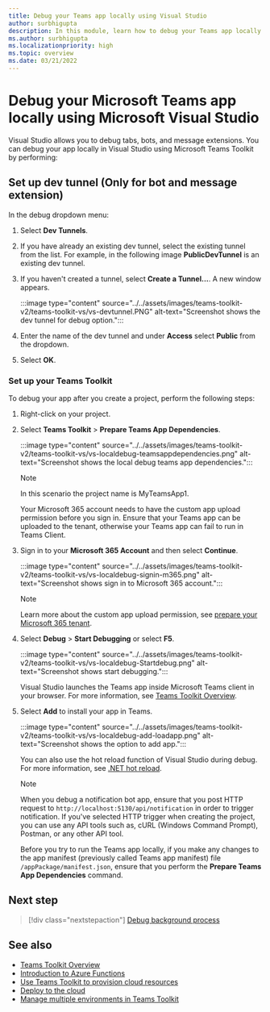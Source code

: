 ```yaml
---
title: Debug your Teams app locally using Visual Studio
author: surbhigupta 
description: In this module, learn how to debug your Teams app locally in Teams Toolkit using Visual Studio.
ms.author: surbhigupta
ms.localizationpriority: high
ms.topic: overview
ms.date: 03/21/2022
---
```


# Debug your Microsoft Teams app locally using Microsoft Visual Studio

Visual Studio allows you to debug tabs, bots, and message extensions. You can debug your app locally in Visual Studio using Microsoft Teams Toolkit by performing:

## Set up dev tunnel (Only for bot and message extension)

In the debug dropdown menu:

1. Select **Dev Tunnels**.

1. If you have already an existing dev tunnel, select the existing tunnel from the list. For example, in the following image **PublicDevTunnel** is an existing dev tunnel.

1. If you haven't created a tunnel, select **Create a Tunnel...**. A new window appears.

   :::image type="content" source="../../assets/images/teams-toolkit-v2/teams-toolkit-vs/vs-devtunnel.PNG" alt-text="Screenshot shows the dev tunnel for debug option.":::

1. Enter the name of the dev tunnel and under **Access** select **Public** from the dropdown.
1. Select **OK**.

### Set up your Teams Toolkit

To debug your app after you create a project, perform the following steps:

1. Right-click on your project.
1. Select **Teams Toolkit** > **Prepare Teams App Dependencies**.

   :::image type="content" source="../../assets/images/teams-toolkit-v2/teams-toolkit-vs/vs-localdebug-teamsappdependencies.png" alt-text="Screenshot shows the local debug teams app dependencies.":::

   > [!NOTE]
   > In this scenario the project name is MyTeamsApp1.

   Your Microsoft 365 account needs to have the custom app upload permission before you sign in. Ensure that your Teams app can be uploaded to the tenant, otherwise your Teams app can fail to run in Teams Client.

1. Sign in to your **Microsoft 365 Account** and then select **Continue**.

   :::image type="content" source="../../assets/images/teams-toolkit-v2/teams-toolkit-vs/vs-localdebug-signin-m365.png" alt-text="Screenshot shows sign in to Microsoft 365 account.":::

   > [!NOTE]
   > Learn more about the custom app upload permission, see [prepare your Microsoft 365 tenant](../../concepts/build-and-test/prepare-your-o365-tenant.md).

1. Select **Debug** > **Start Debugging** or select **F5**.

   :::image type="content" source="../../assets/images/teams-toolkit-v2/teams-toolkit-vs/vs-localdebug-Startdebug.png" alt-text="Screenshot shows start debugging.":::

   Visual Studio launches the Teams app inside Microsoft Teams client in your browser. For more information, see [Teams Toolkit Overview](teams-toolkit-fundamentals-vs.md).

1. Select **Add** to install your app in Teams.

   :::image type="content" source="../../assets/images/teams-toolkit-v2/teams-toolkit-vs/vs-localdebug-add-loadapp.png" alt-text="Screenshot shows the option to add app.":::

   You can also use the hot reload function of Visual Studio during debug. For more information, see [.NET hot reload](https://devblogs.microsoft.com/dotnet/introducing-net-hot-reload/).

   > [!NOTE]
   > When you debug a notification bot app, ensure that you post HTTP request to `http://localhost:5130/api/notification` in order to trigger notification. If you've selected HTTP trigger when creating the project, you can use any API tools such as, cURL (Windows Command Prompt), Postman, or any other API tool.

   Before you try to run the Teams app locally, if you make any changes to the app manifest (previously called Teams app manifest) file `/appPackage/manifest.json`, ensure that you perform the **Prepare Teams App Dependencies** command.

## Next step

> [!div class="nextstepaction"]
> [Debug background process](debug-background-process-v4.md)

## See also

* [Teams Toolkit Overview](teams-toolkit-fundamentals-vs.md)
* [Introduction to Azure Functions](/azure/azure-functions/functions-overview)
* [Use Teams Toolkit to provision cloud resources](provision-vs.md)
* [Deploy to the cloud](deploy-vs.md)
* [Manage multiple environments in Teams Toolkit](TeamsFx-multi-env-v4.md)
